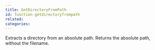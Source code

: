 ```yaml
---
title: GetDirectoryFromPath
id: function-getdirectoryfrompath
related:
categories:
---
```


Extracts a directory from an absolute path.
        Returns the absolute path, without the filename.